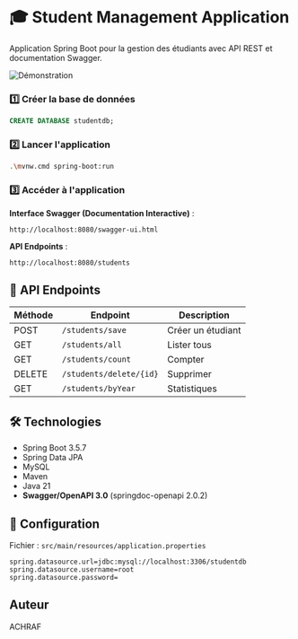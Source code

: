 # 🎓 Student Management Application

Application Spring Boot pour la gestion des étudiants avec API REST et documentation Swagger.

![Démonstration](./assets/demo.gif)

### 1️⃣ Créer la base de données
```sql
CREATE DATABASE studentdb;
```

### 2️⃣ Lancer l'application
```bash
.\mvnw.cmd spring-boot:run
```

### 3️⃣ Accéder à l'application

**Interface Swagger (Documentation Interactive)** :
```
http://localhost:8080/swagger-ui.html
```

**API Endpoints** :
```
http://localhost:8080/students
```

## 🧪 API Endpoints

| Méthode | Endpoint | Description |
|---------|----------|-------------|
| POST | `/students/save` | Créer un étudiant |
| GET | `/students/all` | Lister tous |
| GET | `/students/count` | Compter |
| DELETE | `/students/delete/{id}` | Supprimer |
| GET | `/students/byYear` | Statistiques |

## 🛠️ Technologies

- Spring Boot 3.5.7
- Spring Data JPA
- MySQL
- Maven
- Java 21
- **Swagger/OpenAPI 3.0** (springdoc-openapi 2.0.2)

## 📝 Configuration

Fichier : `src/main/resources/application.properties`

```properties
spring.datasource.url=jdbc:mysql://localhost:3306/studentdb
spring.datasource.username=root
spring.datasource.password=
```

## Auteur
ACHRAF

